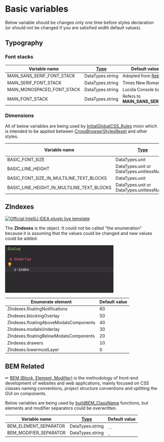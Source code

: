 # Basic variables

Below variable should be changes only one time before styles declaration (or should not be changed if you are satisfied
width default values).


## Typography
### Font stacks

| Variable name              | [Type](../../01-Assets/01-FundamentalConstantsAndEnums/FundamentalConstantsAndEnums.md#datatypes---stylus-data-types) | Default value description                                                                 |
|----------------------------|-----------------------------------------------------------------------------------------------------------------------|-------------------------------------------------------------------------------------------|
| MAIN_SANS_SERIF_FONT_STACK | DataTypes.string                                                                                                      | Adopted from [Rebot](https://getbootstrap.com/docs/4.0/content/reboot/#native-font-stack) |
| MAIN_SERIF_FONT_STACK      | DataTypes.string                                                                                                      | Times New Roman based                                                                     |
| MAIN_MONOSPACED_FONT_STACK | DataTypes.string                                                                                                      | Lucida Console based                                                                      |
| MAIN_FONT_STACK            | DataTypes.string                                                                                                      | Refers to **MAIN_SANS_SERIF_FONT_STACK**                                                  |


### Dimensions

All of below variables are being used by [InitialGlobalCSS_Rules](../../02-Kernel/04-StylesInitialization/InitialGlobalCSS_Rules.md) 
mixin which is intended to be applied between [CrossBrowserStylesReset](../../02-Kernel/04-StylesInitialization/CrossBrowserStylesReset.md)
and other styles.

| Variable name                              | [Type](../../01-Assets/01-FundamentalConstantsAndEnums/FundamentalConstantsAndEnums.md#datatypes---stylus-data-types) | Default value |
|--------------------------------------------|-----------------------------------------------------------------------------------------------------------------------|---------------|
| BASIC_FONT_SIZE                            | DataTypes.unit                                                                                                        | `14px`        |
| BASIC_LINE_HEIGHT                          | DataTypes.unit or DataTypes.unitlessNumber                                                                            | `1`           |
| BASIC_FONT_SIZE_IN_MULTILINE_TEXT_BLOCKS   | DataTypes.unit                                                                                                        | `14px`        |
| BASIC_LINE_HEIGHT_IN_MULTILINE_TEXT_BLOCKS | DataTypes.unit or DataTypes.unitlessNumber                                                                            | `1.4`         |


## ZIndexes

[![Official IntelliJ IDEA plugin live template](https://img.shields.io/badge/IntelliJ_IDEA_Live_Template-zi-blue.svg?style=flat)](https://plugins.jetbrains.com/plugin/17677-yamato-daiwa-frontend)

The **ZIndexes** is the object. It could not be called "the enumeration" because it is assuming that the values could be
changed and new values could be added.

![](ZIndexes-LiveTemplateDemo.gif)

| Enumerate element                      | Default value |
|----------------------------------------|---------------|
| ZIndexes.floatingNotifications         | 60            |
| ZIndexes.blockingOverlay               | 50            |
| ZIndexes.floatingAboveModalsComponents | 40            |
| ZIndexes.modalsUnderlay                | 30            |
| ZIndexes.floatingBelowModalsComponents | 20            |
| ZIndexes.drawers                       | 10            |
| ZIndexes.lowermostLayer                | 0             |


## BEM Related

✏ [BEM (Block, Element, Modifier)](https://en.bem.info/methodology/) is the methodology of front-end development 
of websites and web applications, mainly focused on CSS classes naming conventions, project structure conventions and
splitting the GUI on components.

Below variables are being used by [buildBEM_ClassName](../07-OtherFunctions/buildBEM_ClassName.md) functions, but elements
and modifier separators could be overwritten.

| Variable name          | [Type](../../01-Assets/01-FundamentalConstantsAndEnums/FundamentalConstantsAndEnums.md#datatypes---stylus-data-types) | Default value |
|------------------------|-----------------------------------------------------------------------------------------------------------------------|---------------|
| BEM_ELEMENT_SEPARATOR  | DataTypes.string                                                                                                      | `__`          |
| BEM_MODIFIER_SEPARATOR | DataTypes.string                                                                                                      | `_`           |
